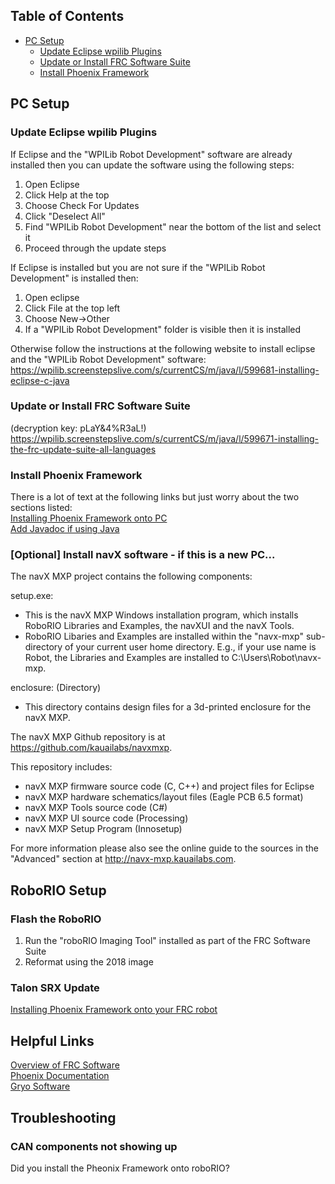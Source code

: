 ## Table of Contents
- [PC Setup](#pc-setup)
  - [Update Eclipse wpilib Plugins](#update-eclipse-wpilib-plugins)
  - [Update or Install FRC Software Suite](#update-or-install-FRC-software-suite)
  - [Install Phoenix Framework](#install-phoenix-framework)

## PC Setup
### Update Eclipse wpilib Plugins
If Eclipse and the "WPILib Robot Development" software are already installed then you can update the software using the following steps:
1. Open Eclipse
2. Click Help at the top
3. Choose Check For Updates
4. Click "Deselect All"
5. Find "WPILib Robot Development" near the bottom of the list and select it
6. Proceed through the update steps

If Eclipse is installed but you are not sure if the "WPILib Robot Development" is installed then:
1. Open eclipse
2. Click File at the top left
3. Choose New->Other
4. If a "WPILib Robot Development" folder is visible then it is installed

Otherwise follow the instructions at the following website to install eclipse and the "WPILib Robot Development" software: https://wpilib.screenstepslive.com/s/currentCS/m/java/l/599681-installing-eclipse-c-java

### Update or Install FRC Software Suite
(decryption key: pLaY&4%R3aL!)  
https://wpilib.screenstepslive.com/s/currentCS/m/java/l/599671-installing-the-frc-update-suite-all-languages

### Install Phoenix Framework
There is a lot of text at the following links but just worry about the two sections listed:  
[Installing Phoenix Framework onto PC](https://github.com/CrossTheRoadElec/Phoenix-Documentation#installing-phoenix-framework-onto-pc)  
[Add Javadoc if using Java](https://github.com/CrossTheRoadElec/Phoenix-Documentation#add-javadoc-if-using-java)

### [Optional] Install navX software - if this is a new PC...
The navX MXP project contains the following components:

setup.exe:

- This is the navX MXP Windows installation program, which installs RoboRIO Libraries and Examples, the navXUI and the navX Tools.
- RoboRIO Libaries and Examples are installed within the "navx-mxp" sub-directory of your current user home directory.  E.g., if your use name is Robot, the Libraries and Examples are installed to C:\Users\Robot\navx-mxp.

enclosure: (Directory)

- This directory contains design files for a 3d-printed enclosure for the navX MXP.

The navX MXP Github repository is at https://github.com/kauailabs/navxmxp.

This repository includes:

- navX MXP firmware source code (C, C++) and project files for Eclipse
- navX MXP hardware schematics/layout files (Eagle PCB 6.5 format)
- navX MXP Tools source code (C#)
- navX MXP UI source code (Processing)
- navX MXP Setup Program (Innosetup)

For more information please also see the online guide to the sources in the "Advanced" section at http://navx-mxp.kauailabs.com.


## RoboRIO Setup
### Flash the RoboRIO
1. Run the "roboRIO Imaging Tool" installed as part of the FRC Software Suite
2. Reformat using the 2018 image

### Talon SRX Update
[Installing Phoenix Framework onto your FRC robot](https://github.com/CrossTheRoadElec/Phoenix-Documentation#installing-phoenix-framework-onto-your-frc-robot)

## Helpful Links
[Overview of FRC Software](http://wpilib.screenstepslive.com/s/currentCS/m/getting_started/l/144981-frc-software-component-overview)  
[Phoenix Documentation](https://github.com/CrossTheRoadElec/Phoenix-Documentation)  
[Gryo Software](https://github.com/kauailabs/navxmxp)  

## Troubleshooting
### CAN components not showing up
Did you install the Pheonix Framework onto roboRIO?
